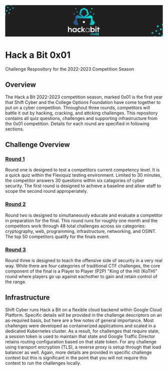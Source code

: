 <img src=".rsrc/banner.png"/>

# Hack a Bit 0x01
Challenge Respository for the 2022-2023 Competition Season


## Overview
The Hack a Bit 2022-2023 competition season, marked 0x01 is the first year that Shift Cyber and the College Options Foundation have come together to put on a cyber competition. Throughout three rounds, competitors will battle it out by hacking, cracking, and attcking challenges. This repository contains all quiz questions, challenges and supporting infrastructure from the 0x01 competition. Details for each round are specified in following sections.


## Challenge Overview
### [Round 1](./round_1)
Round one is designed to test a competitors current competency level. It is a quick quiz within the Flexiquiz testing environment. Limited to 30 minutes, the competitor answers 30 questions within six catagories of cyber security. The first round is designed to achieve a baseline and allow staff to scope the second round approperiately.

### [Round 2](./round_2)
Round two is designed to simultaneously educate and evaluate a competitor in preparation for the final. This round runs for roughly one month and the competitors work through 48 total challenges across six categories: cryptography, web, programming, infrastructure, networking, and OSINT. The top 50 competitors qualify for the finals event.

### [Round 3](./round_3)
Round three is designed to teach the offensive side of security in a very real way. While there are four categories of traditional CTF challenges, the core component of the final is a Player to Player (P2P) "King of the Hill (KoTH)" round where players go up against eachother to gain and retain control of the range.


## Infrastructure
Shift Cyber runs Hack a Bit on a flexible cloud backend within Google Cloud Platform. Specific details will be provided in the challenge descriptors on an as-required basis, but here are a few notes of general importance. Most challenges were developed as containerized applications and scaled in a dedicated Kubernetes cluster. As a result, for challenges that require state, a session token is used to maintain that state and Google Traffic Director retains routing configuration based on that state token. For any challenge using transport encryption (TLS), a reverse proxy is setup through that load balancer as well. Again, more details are provided in specific challenge context but this is significant in the point that you will not require this context to run the challenges locally.
